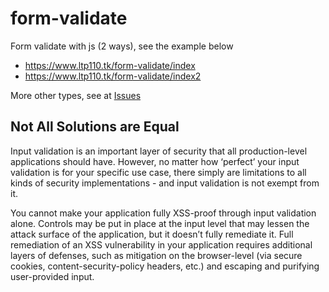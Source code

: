 # form-validate

Form validate with js (2 ways), see the example below

+ https://www.ltp110.tk/form-validate/index
+ https://www.ltp110.tk/form-validate/index2

More other types, see at [Issues](https://github.com/lucthienphong1120/form-validate/issues)

## Not All Solutions are Equal

Input validation is an important layer of security that all production-level applications should have. However, no matter how ‘perfect’ your input validation is for your specific use case, there simply are limitations to all kinds of security implementations - and input validation is not exempt from it.

You cannot make your application fully XSS-proof through input validation alone. Controls may be put in place at the input level that may lessen the attack surface of the application, but it doesn’t fully remediate it. Full remediation of an XSS vulnerability in your application requires additional layers of defenses, such as mitigation on the browser-level (via secure cookies, content-security-policy headers, etc.) and escaping and purifying user-provided input.
